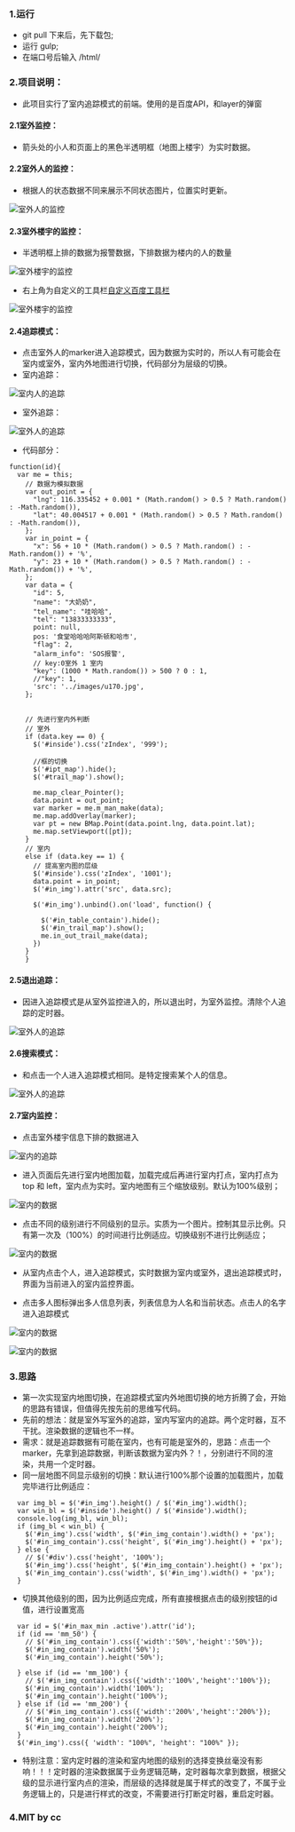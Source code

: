 ### 1.运行
* git pull 下来后，先下载包;
* 运行 gulp;
* 在端口号后输入 /html/

### 2.项目说明：
* 此项目实行了室内追踪模式的前端。使用的是百度API，和layer的弹窗

#### 2.1室外监控：
* 箭头处的小人和页面上的黑色半透明框（地图上楼宇）为实时数据。

#### 2.2室外人的监控：
* 根据人的状态数据不同来展示不同状态图片，位置实时更新。

![室外人的监控](./webapp/readme_img/001.png)

#### 2.3室外楼宇的监控：
* 半透明框上排的数据为报警数据，下排数据为楼内的人的数量

![室外楼宇的监控](./webapp/readme_img/002.png)
* 右上角为自定义的工具栏[自定义百度工具栏](https://github.com/zc3hd/demo_BDmap_in-out_change/blob/master/webapp/script/module/monitor/map_diyTools.js)

![室外楼宇的监控](./webapp/readme_img/003.png)

#### 2.4追踪模式：
* 点击室外人的marker进入追踪模式，因为数据为实时的，所以人有可能会在室内或室外，室内外地图进行切换，代码部分为层级的切换。
* 室内追踪：

![室内人的追踪](./webapp/readme_img/004.png)

* 室外追踪：
    
![室外人的追踪](./webapp/readme_img/005.png)
* 代码部分：

```
function(id){
  var me = this;
    // 数据为模拟数据
    var out_point = {
      "lng": 116.335452 + 0.001 * (Math.random() > 0.5 ? Math.random() : -Math.random()),
      "lat": 40.004517 + 0.001 * (Math.random() > 0.5 ? Math.random() : -Math.random()),
    };
    var in_point = {
      "x": 56 + 10 * (Math.random() > 0.5 ? Math.random() : -Math.random()) + '%',
      "y": 23 + 10 * (Math.random() > 0.5 ? Math.random() : -Math.random()) + '%',
    };
    var data = {
      "id": 5,
      "name": "大奶奶",
      "tel_name": "哇哈哈",
      "tel": "13833333333",
      point: null,
      pos: '食堂哈哈哈阿斯顿和哈市',
      "flag": 2,
      "alarm_info": 'SOS报警',
      // key:0室外 1 室内
      "key": (1000 * Math.random()) > 500 ? 0 : 1,
      //"key": 1,
      'src': '../images/u170.jpg',
    };


    // 先进行室内外判断
    // 室外
    if (data.key == 0) {
      $('#inside').css('zIndex', '999');

      //框的切换 
      $('#ipt_map').hide();
      $('#trail_map').show();

      me.map_clear_Pointer();
      data.point = out_point;
      var marker = me.m_man_make(data);
      me.map.addOverlay(marker);
      var pt = new BMap.Point(data.point.lng, data.point.lat);
      me.map.setViewport([pt]);
    }
    // 室内
    else if (data.key == 1) {
      // 提高室内图的层级
      $('#inside').css('zIndex', '1001');
      data.point = in_point;
      $('#in_img').attr('src', data.src);

      $('#in_img').unbind().on('load', function() {

        $('#in_table_contain').hide();
        $('#in_trail_map').show();
        me.in_out_trail_make(data);
      })
    }
    }
```

#### 2.5退出追踪：
* 因进入追踪模式是从室外监控进入的，所以退出时，为室外监控。清除个人追踪的定时器。

![室外人的追踪](./webapp/readme_img/006.png)

#### 2.6搜索模式：
* 和点击一个人进入追踪模式相同。是特定搜索某个人的信息。

![室外人的追踪](./webapp/readme_img/007.png)

#### 2.7室内监控：
* 点击室外楼宇信息下排的数据进入

![室内的追踪](./webapp/readme_img/008.png)

* 进入页面后先进行室内地图加载，加载完成后再进行室内打点，室内打点为 top 和 left，室内点为实时。室内地图有三个缩放级别。默认为100%级别；

![室内的数据](./webapp/readme_img/012.png)

* 点击不同的级别进行不同级别的显示。实质为一个图片。控制其显示比例。只有第一次及（100%）的时间进行比例适应。切换级别不进行比例适应；

![室内的数据](./webapp/readme_img/013.png)

* 从室内点击个人，进入追踪模式，实时数据为室内或室外，退出追踪模式时，界面为当前进入的室内监控界面。

* 点击多人图标弹出多人信息列表，列表信息为人名和当前状态。点击人的名字进入追踪模式

![室内的数据](./webapp/readme_img/010.png) 

![室内的数据](./webapp/readme_img/011.png) 

### 3.思路
* 第一次实现室内地图切换，在追踪模式室内外地图切换的地方折腾了会，开始的思路有错误，但值得先按先前的思维写代码。
* 先前的想法：就是室外写室外的追踪，室内写室内的追踪。两个定时器，互不干扰。渲染数据的逻辑也不一样。
* 需求：就是追踪数据有可能在室内，也有可能是室外的，思路：点击一个marker，先拿到追踪数据，判断该数据为室内外？！，分别进行不同的渲染，共用一个定时器。
* 同一层地图不同显示级别的切换：默认进行100%那个设置的加载图片，加载完毕进行比例适应：

```
  var img_bl = $('#in_img').height() / $('#in_img').width();
  var win_bl = $('#inside').height() / $('#inside').width();
  console.log(img_bl, win_bl);
  if (img_bl < win_bl) {
    $('#in_img').css('width', $('#in_img_contain').width() + 'px');
    $('#in_img_contain').css('height', $('#in_img').height() + 'px');
  } else {
    // $('#div').css('height', '100%');
    $('#in_img').css('height', $('#in_img_contain').height() + 'px');
    $('#in_img_contain').css('width', $('#in_img').width() + 'px');
  }
```
* 切换其他级别的图，因为比例适应完成，所有直接根据点击的级别按钮的id值，进行设置宽高

```
  var id = $('#in_max_min .active').attr('id');
  if (id == 'mm_50') {
    // $('#in_img_contain').css({'width':'50%','height':'50%'});
    $('#in_img_contain').width('50%');
    $('#in_img_contain').height('50%');

  } else if (id == 'mm_100') {
    // $('#in_img_contain').css({'width':'100%','height':'100%'});
    $('#in_img_contain').width('100%');
    $('#in_img_contain').height('100%');
  } else if (id == 'mm_200') {
    // $('#in_img_contain').css({'width':'200%','height':'200%'});
    $('#in_img_contain').width('200%');
    $('#in_img_contain').height('200%');
  }
  $('#in_img').css({ 'width': "100%", 'height': "100%" });
```
* 特别注意：室内定时器的渲染和室内地图的级别的选择变换丝毫没有影响！！！定时器的渲染数据属于业务逻辑范畴，定时器每次拿到数据，根据父级的显示进行室内点的渲染，而层级的选择就是属于样式的改变了，不属于业务逻辑上的，只是进行样式的改变，不需要进行打断定时器，重启定时器。

### 4.MIT by cc


